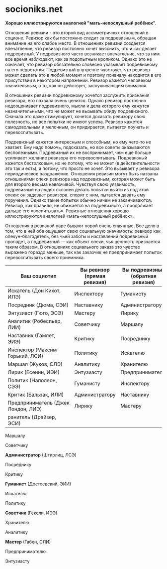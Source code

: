 # socioniks.net
**Хорошо иллюстрируются аналогией "мать-непослушный ребёнок".**

Отношения ревизии - это второй вид ассиметричных отношений в соционе. Ревизор как бы постоянно следит за подревизным, обращая внимание на его слабое место. В отношениях ревизии создается впечатление, что ревизор постоянно хочет выяснить, что и как делает подревизный. У подревизного часто возникает впечатление, что за ним все время наблюдают, как за подопытным кроликом. Однако это не означает, что ревизор обязательно словесно указывает подревизному на его недостатки. Подревизный внутренне чувствует, что ревизор может сделать это в любой момент и поэтому поначалу находится в его присутствии в некотором напряжении. Ревизор кажется человеком значительным, а то, как он действует, заслуживающим внимания.

В отношених ревизии подревизному хочется заслужить признания ревизора, его похвала очень ценится. Однако ревизор постоянно недооценивает подревизного, мысли и дела которого ему кажутся незначительными, что не может не вызывать обиду подревизного. Сначала это даже стимулирует, хочется доказать ревизору свою полезность, но все попытки не имеют успеха. Ревизор кажется самодовольным и мелочным, он придирается, пытается поучать и перевоспитывать.

Подревизный кажется интересным и способным, но ему чего-то не хватает. Ему надо помочь, подсказать, но все советы оказываются бесполезными. Подревизный их не воспринимает, чем ещё больше усиливает желание ревизора его перевоспитывать. Подревизный кажется бестолковым, но не потому, что не может (в действительности это так и есть), а потому, что просто не хочет. Это вызывает у ревизора периодическое раздражение. Отношения ревизии могут быть названы отношениями опеки ревизора над подревизным, которая может быть для второго весьма навязчивой. Чувствуя свою уязвимость, подревизный на людях склонен делать попытки выйти из под этой опеки: он задевает ревизора, спорит с ним, пытается давать ему поручения. Однако такие попытки обычно ничем не заканчиваются. Ревизор, как правило, не обижается на подревизного, а продолжает дальше его «воспитывать». Ревизные отношения хорошо иллюстрируются аналогией «мать-непослушный ребёнок».

Отношения в ревизной паре бывают порой очень спаянные. Все дело в том, что в ней оба ощущают свою социальную значимость: ревизор как опекун-благодетель, без чьей заботы и наставлений подревизный пропадет, а подревизный — как объект опеки, чья ценность признается таким образом. В отношениях социального заказа это чувство выражено гораздо меньше, так как заказчик не предпринимает попыток перевоспитывать своего приемника.

| **Ваш социотип**                   | **Вы ревизор (прямая ревизия)** | **Вы подревизный (обратная ревизия)** |
| ---------------------------------- | ------------------------------- | ------------------------------------- |
| Искатель (Дон Кихот, ИЛЭ)          | Инспектору                      | Гуманисту                             |
| Посредник (Дюма, СЭИ)              | Наставнику                      | Администратору                        |
| Энтузиаст (Гюго, ЭСЭ)              | Мастеру                         | Лирику                                |
| Аналитик (Робеспьер, ЛИИ)          | Советчику                       | Маршалу                               |
| Наставник (Гамлет, ЭИЭ)            | Критику                         | Посреднику                            |
| Инспектор (Максим Горький, ЛСИ)    | Политику                        | Искателю                              |
| Маршал (Жуков, СЛЭ)                | Аналитику                       | Хранителю                             |
| Лирик (Есенин, ИЭИ)                | Энтузиасту                      | Предпринимателю                       |
| Политик (Наполеон, СЭЭ)            | Гуманисту                       | Инспектору                            |
| Критик (Бальзак, ИЛИ)              | Администратору                  | Наставнику                            |
| Предприниматель (Джек Лондон, ЛИЭ) | Лирику                          | Мастеру                               |
|  ранитель (Драйзер, ЭСИ)                                  |                                 |                                       |











Маршалу

Советчику

**Администратор** (Штирлиц, ЛСЭ)

Посреднику

Критику

**Гуманист** (Достоевский, ЭИИ)

Искателю

Политику

**Советчик** (Гексли, ИЭЭ)

Хранителю

Аналитику

**Мастер** (Габен, СЛИ)

Предпринимателю

Энтузиасту